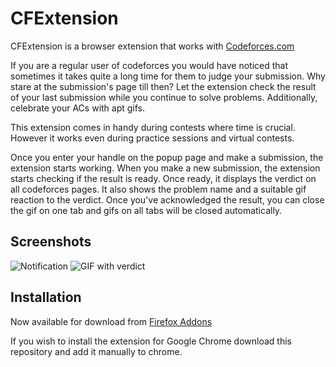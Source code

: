 # CFExtension
CFExtension is a browser extension that works with [Codeforces.com](https://codeforces.com/) 

If you are a regular user of codeforces you would have noticed that sometimes it takes quite a long time for them to judge your submission. Why stare at the submission's page till then? Let the extension check the result of your last submission while you continue to solve problems. Additionally, celebrate your ACs with apt gifs.

This extension comes in handy during contests where time is crucial. However it works even during practice sessions and virtual contests.

Once you enter your handle on the popup page and make a submission, the extension starts working. When you make a new submission, the extension starts checking if the result is ready. Once ready, it displays the verdict on all codeforces pages. It also shows the problem name and a suitable gif reaction to the verdict. Once you've acknowledged the result, you can close the gif on one tab and gifs on all tabs will be closed automatically.

## Screenshots
![Notification](https://user-images.githubusercontent.com/56514792/129194245-bbaea224-48d5-439c-8c54-dd9916a9711e.png)
![GIF with verdict](https://user-images.githubusercontent.com/56514792/129193925-ac5bc3d9-1608-4ef4-9f62-c0be397eea5c.png)

## Installation
Now available for download from [Firefox Addons](https://addons.mozilla.org/en-US/firefox/addon/gifforces/)

If you wish to install the extension for Google Chrome download this repository and add it manually to chrome.
